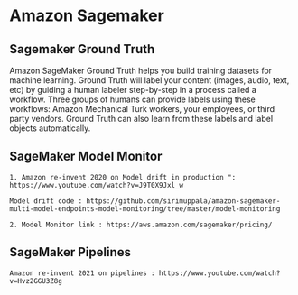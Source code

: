 # Amazon Sagemaker


## Sagemaker Ground Truth

Amazon SageMaker Ground Truth helps you build training datasets for machine learning. Ground Truth will label your content (images, audio, text, etc) by guiding a human labeler step-by-step in a process called a workflow. Three groups of humans can provide labels using these workflows: Amazon Mechanical Turk workers, your employees, or third party vendors. Ground Truth can also learn from these labels and label objects automatically.  

## SageMaker Model Monitor

```1. Amazon re-invent 2020 on Model drift in production ": https://www.youtube.com/watch?v=J9T0X9Jxl_w```

```Model drift code : https://github.com/sirimuppala/amazon-sagemaker-multi-model-endpoints-model-monitoring/tree/master/model-monitoring```


```2. Model Monitor link : https://aws.amazon.com/sagemaker/pricing/```

## SageMaker Pipelines
```Amazon re-invent 2021 on pipelines : https://www.youtube.com/watch?v=Hvz2GGU3Z8g```
